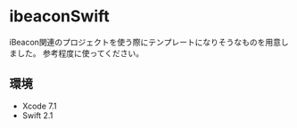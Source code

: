 ibeaconSwift
============

iBeacon関連のプロジェクトを使う際にテンプレートになりそうなものを用意しました。
参考程度に使ってください。

## 環境
- Xcode 7.1
- Swift 2.1



